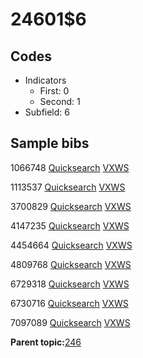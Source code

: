 # 24601$6

## Codes

-   Indicators
    -   First: 0
    -   Second: 1
-   Subfield: 6

## Sample bibs

1066748 [Quicksearch](https://search.library.yale.edu/catalog/1066748) [VXWS](http://prodorbis.library.yale.edu:7014/vxws/GetHoldingsService?bibId=1066748)

1113537 [Quicksearch](https://search.library.yale.edu/catalog/1113537) [VXWS](http://prodorbis.library.yale.edu:7014/vxws/GetHoldingsService?bibId=1113537)

3700829 [Quicksearch](https://search.library.yale.edu/catalog/3700829) [VXWS](http://prodorbis.library.yale.edu:7014/vxws/GetHoldingsService?bibId=3700829)

4147235 [Quicksearch](https://search.library.yale.edu/catalog/4147235) [VXWS](http://prodorbis.library.yale.edu:7014/vxws/GetHoldingsService?bibId=4147235)

4454664 [Quicksearch](https://search.library.yale.edu/catalog/4454664) [VXWS](http://prodorbis.library.yale.edu:7014/vxws/GetHoldingsService?bibId=4454664)

4809768 [Quicksearch](https://search.library.yale.edu/catalog/4809768) [VXWS](http://prodorbis.library.yale.edu:7014/vxws/GetHoldingsService?bibId=4809768)

6729318 [Quicksearch](https://search.library.yale.edu/catalog/6729318) [VXWS](http://prodorbis.library.yale.edu:7014/vxws/GetHoldingsService?bibId=6729318)

6730716 [Quicksearch](https://search.library.yale.edu/catalog/6730716) [VXWS](http://prodorbis.library.yale.edu:7014/vxws/GetHoldingsService?bibId=6730716)

7097089 [Quicksearch](https://search.library.yale.edu/catalog/7097089) [VXWS](http://prodorbis.library.yale.edu:7014/vxws/GetHoldingsService?bibId=7097089)

**Parent topic:**[246](../../tags/246/246.md)

